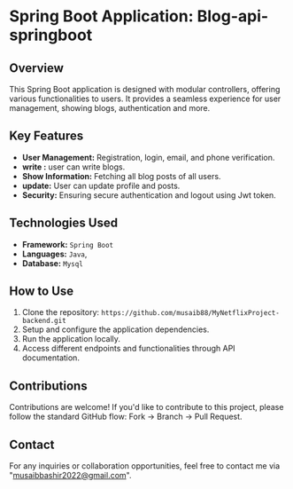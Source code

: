 # Spring Boot Application: Blog-api-springboot


## Overview

This Spring Boot application is designed with modular controllers, offering various functionalities to users. It provides a seamless experience for user management, showing blogs,
authentication and more.

## Key Features

- **User Management:** Registration, login, email, and phone verification.
- **write :** user can write blogs.
- **Show Information:** Fetching all blog posts of all users.
- **update:** User can update profile and posts.
- **Security:** Ensuring secure authentication and logout using Jwt token.

## Technologies Used

- **Framework:** `Spring Boot`
- **Languages:** `Java`, 
- **Database:** `Mysql`

## How to Use

1. Clone the repository: `https://github.com/musaib88/MyNetflixProject-backend.git`
2. Setup and configure the application dependencies.
3. Run the application locally.
4. Access different endpoints and functionalities through API documentation.

## Contributions

Contributions are welcome! If you'd like to contribute to this project, please follow the standard GitHub flow: Fork -> Branch -> Pull Request.


## Contact

For any inquiries or collaboration opportunities, feel free to contact me via "musaibbashir2022@gmail.com".

